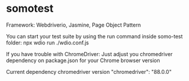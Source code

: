 # somotest

Framework:
Webdriverio,
Jasmine,
Page Object Pattern

You can start your test suite by using the run command inside somo-test folder:
npx wdio run ./wdio.conf.js

If you have trouble with ChromeDriver: 
Just adjust you chromedriver dependency on package.json for your Chrome browser version

Current dependency chromedriver version
"chromedriver": "88.0.0"
